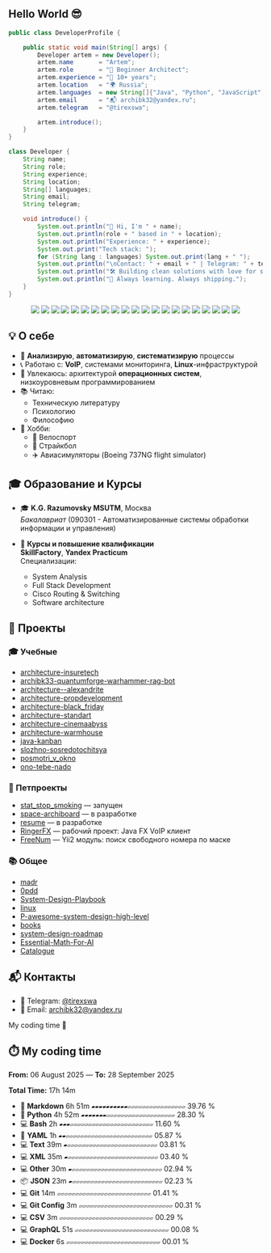 ## Hello World 😎

```java
public class DeveloperProfile {

    public static void main(String[] args) {
        Developer artem = new Developer();
        artem.name       = "Artem";
        artem.role       = "🧠 Beginner Architect";
        artem.experience = "💼 10+ years";
        artem.location   = "🌍 Russia";
        artem.languages  = new String[]{"Java", "Python", "JavaScript", "PHP", "Lua"};
        artem.email      = "📬 archibk32@yandex.ru";
        artem.telegram   = "@tirexswa";

        artem.introduce();
    }
}

class Developer {
    String name;
    String role;
    String experience;
    String location;
    String[] languages;
    String email;
    String telegram;

    void introduce() {
        System.out.println("👋 Hi, I'm " + name);
        System.out.println(role + " based in " + location);
        System.out.println("Experience: " + experience);
        System.out.print("Tech stack: ");
        for (String lang : languages) System.out.print(lang + " ");
        System.out.println("\nContact: " + email + " | Telegram: " + telegram);
        System.out.println("🛠️ Building clean solutions with love for systems and architecture.");
        System.out.println("🚀 Always learning. Always shipping.");
    }
}
```


<p align="center">
  <!-- Languages -->
  <img src="https://img.shields.io/badge/Java-ED8B00?style=for-the-badge&logo=java&logoColor=white"/>
  <img src="https://img.shields.io/badge/C%23-239120?style=for-the-badge&logo=c-sharp&logoColor=white"/>
  <img src="https://img.shields.io/badge/Python-3776AB?style=for-the-badge&logo=python&logoColor=white"/>
  <img src="https://img.shields.io/badge/JavaScript-F7DF1E?style=for-the-badge&logo=javascript&logoColor=black"/>
  <img src="https://img.shields.io/badge/TypeScript-3178C6?style=for-the-badge&logo=typescript&logoColor=white"/>

  <!-- Frameworks -->
  <img src="https://img.shields.io/badge/Spring%20Boot-6DB33F?style=for-the-badge&logo=spring-boot&logoColor=white"/>
  <img src="https://img.shields.io/badge/Django-092E20?style=for-the-badge&logo=django&logoColor=white"/>
  <img src="https://img.shields.io/badge/Flask-000000?style=for-the-badge&logo=flask&logoColor=white"/>
  <img src="https://img.shields.io/badge/React-20232A?style=for-the-badge&logo=react&logoColor=61DAFB"/>

  <!-- Databases -->
  <img src="https://img.shields.io/badge/PostgreSQL-4169E1?style=for-the-badge&logo=postgresql&logoColor=white"/>
  <img src="https://img.shields.io/badge/MySQL-4479A1?style=for-the-badge&logo=mysql&logoColor=white"/>
  <img src="https://img.shields.io/badge/MongoDB-47A248?style=for-the-badge&logo=mongodb&logoColor=white"/>
  <img src="https://img.shields.io/badge/Cassandra-1287B1?style=for-the-badge&logo=apache-cassandra&logoColor=white"/>

  <!-- APIs -->
  <img src="https://img.shields.io/badge/REST-02569B?style=for-the-badge&logo=rest&logoColor=white"/>
  <img src="https://img.shields.io/badge/GraphQL-E10098?style=for-the-badge&logo=graphql&logoColor=white"/>

  <!-- DevOps & CI/CD -->
  <img src="https://img.shields.io/badge/Jenkins-D24939?style=for-the-badge&logo=jenkins&logoColor=white"/>
  <img src="https://img.shields.io/badge/GitLab%20CI/CD-FC6D26?style=for-the-badge&logo=gitlab&logoColor=white"/>
  <img src="https://img.shields.io/badge/GitHub%20Actions-2088FF?style=for-the-badge&logo=github-actions&logoColor=white"/>

  <!-- Containers & Cloud -->
  <img src="https://img.shields.io/badge/Docker-2496ED?style=for-the-badge&logo=docker&logoColor=white"/>
  <img src="https://img.shields.io/badge/Kubernetes-326CE5?style=for-the-badge&logo=kubernetes&logoColor=white"/>
  <img src="https://img.shields.io/badge/Cloud-AWS/GCP/Azure-232F3E?style=for-the-badge&logo=cloud&logoColor=white"/>
</p>


## 💡 О себе
- 🧠 **Анализирую**, **автоматизирую**, **систематизирую** процессы  
- 📞 Работаю с: **VoIP**, системами мониторинга, **Linux**-инфраструктурой  
- 🧬 Увлекаюсь: архитектурой **операционных систем**, низкоуровневым программированием  
- 📚 Читаю:
  - Техническую литературу
  - Психологию
  - Философию  
- 🎯 Хобби:
  - 🚴 Велоспорт
  - 🔫 Страйкбол
  - ✈️ Авиасимуляторы (Boeing 737NG flight simulator)

 
## 🎓 Образование и Курсы
- 🎓 **K.G. Razumovsky MSUTM**, Москва  
  *Бакалавриат* (090301 - Автоматизированные системы обработки информации и управления)

- 🧠 **Курсы и повышение квалификации**  
  **SkillFactory**, **Yandex Practicum**  
  Специализации:
  - System Analysis  
  - Full Stack Development  
  - Cisco Routing & Switching
  - Software architecture

## 📂 Проекты

### 🎓 Учебные
- [architecture-insuretech](https://github.com/archibk33/architecture-insuretech)
- [archibk33-quantumforge-warhammer-rag-bot](https://github.com/archibk33/archibk33-quantumforge-warhammer-rag-bot)
- [architecture--alexandrite](https://github.com/archibk33/architecture--alexandrite)
- [architecture-propdevelopment](https://github.com/archibk33/architecture-propdevelopment)
- [architecture-black_friday](https://github.com/archibk33/architecture-black_friday)
- [architecture-standart](https://github.com/archibk33/architecture-standart)
- [architecture-cinemaabyss](https://github.com/archibk33/architecture-cinemaabyss)
- [architecture-warmhouse](https://github.com/archibk33/architecture-warmhouse)
- [java-kanban](https://github.com/archibk33/java-kanban)
- [slozhno-sosredotochitsya](https://github.com/archibk33/slozhno-sosredotochitsya)
- [posmotri_v_okno](https://github.com/archibk33/posmotri_v_okno)
- [ono-tebe-nado](https://github.com/archibk33/ono-tebe-nado)

### 🔧 Петпроекты
- [stat_stop_smoking](https://github.com/archibk33/stat_stop_smoking) — запущен
- [space-archiboard](https://github.com/archibk33/space-archiboard) — в разработке
- [resume](https://github.com/archibk33/resume) — в разработке
- [RingerFX](https://github.com/GitArchi/RingerFX) — рабочий проект: Java FX VoIP клиент
- [FreeNum](https://github.com/GitArchi/FreeNum) — Yii2 модуль: поиск свободного номера по маске

### 📚 Общее
- [madr](https://github.com/archibk33/madr)
- [0pdd](https://github.com/archibk33/0pdd)
- [System-Design-Playbook](https://github.com/archibk33/System-Design-Playbook)
- [linux](https://github.com/archibk33/linux)
- [P-awesome-system-design-high-level](https://github.com/archibk33/P-awesome-system-design-high-level)
- [books](https://github.com/archibk33/books)
- [system-design-roadmap](https://github.com/archibk33/system-design-roadmap)
- [Essential-Math-For-AI](https://github.com/archibk33/Essential-Math-For-AI)
- [Catalogue](https://github.com/archibk33/Catalogue)

 
## 📬 Контакты
- 📱 Telegram: [@tirexswa](https://t.me/tirexswa)  
- 📧 Email: [archibk32@yandex.ru](mailto:archibk32@yandex.ru)


My coding time 😤

<!-- WAKATIME:START -->

## ⏱️ My coding time

**From:** 06 August 2025  —  **To:** 28 September 2025

**Total Time:** 17h 14m

- 📝 **Markdown**  6h 51m  `▰▰▰▰▰▰▰▰▰▰▱▱▱▱▱▱▱▱▱▱▱▱▱▱▱▱`  39.76 %
- 🐍 **Python**  4h 52m  `▰▰▰▰▰▰▰▱▱▱▱▱▱▱▱▱▱▱▱▱▱▱▱▱▱▱`  28.30 %
- 💻 **Bash**  2h  `▰▰▰▱▱▱▱▱▱▱▱▱▱▱▱▱▱▱▱▱▱▱▱▱▱▱`  11.60 %
- 📑 **YAML**  1h  `▰▰▱▱▱▱▱▱▱▱▱▱▱▱▱▱▱▱▱▱▱▱▱▱▱▱`  05.87 %
- 💻 **Text**  39m  `▰▱▱▱▱▱▱▱▱▱▱▱▱▱▱▱▱▱▱▱▱▱▱▱▱▱`  03.81 %
- 💻 **XML**  35m  `▰▱▱▱▱▱▱▱▱▱▱▱▱▱▱▱▱▱▱▱▱▱▱▱▱▱`  03.40 %
- 💻 **Other**  30m  `▰▱▱▱▱▱▱▱▱▱▱▱▱▱▱▱▱▱▱▱▱▱▱▱▱▱`  02.94 %
- 📦 **JSON**  23m  `▰▱▱▱▱▱▱▱▱▱▱▱▱▱▱▱▱▱▱▱▱▱▱▱▱▱`  02.23 %
- 💻 **Git**  14m  `▱▱▱▱▱▱▱▱▱▱▱▱▱▱▱▱▱▱▱▱▱▱▱▱▱▱`  01.41 %
- 💻 **Git Config**  3m  `▱▱▱▱▱▱▱▱▱▱▱▱▱▱▱▱▱▱▱▱▱▱▱▱▱▱`  00.31 %
- 💻 **CSV**  3m  `▱▱▱▱▱▱▱▱▱▱▱▱▱▱▱▱▱▱▱▱▱▱▱▱▱▱`  00.29 %
- 💻 **GraphQL**  51s  `▱▱▱▱▱▱▱▱▱▱▱▱▱▱▱▱▱▱▱▱▱▱▱▱▱▱`  00.08 %
- 💻 **Docker**  6s  `▱▱▱▱▱▱▱▱▱▱▱▱▱▱▱▱▱▱▱▱▱▱▱▱▱▱`  00.01 %

<!-- WAKATIME:END -->